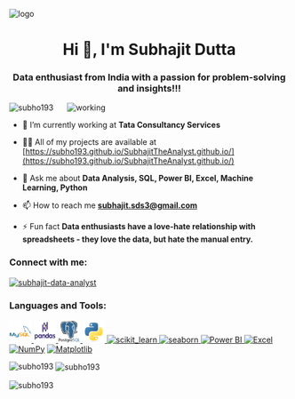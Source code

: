![logo](https://plopdo.com/wp-content/uploads/2022/05/cover-photo-of-data-analyst.jpg)
<h1 align="center">Hi 👋, I'm Subhajit Dutta</h1>
<h3 align="center">Data enthusiast from India with a passion for problem-solving and insights!!!</h3>

<img align="right" alt="working" width="400" src="https://media3.giphy.com/media/qgQUggAC3Pfv687qPC/giphy.gif">

<p align="left"> <img src="https://komarev.com/ghpvc/?username=subho193&label=Profile%20views&color=0e75b6&style=flat" alt="subho193" /> </p>

- 🔭 I’m currently working at **Tata Consultancy Services**

- 👨‍💻 All of my projects are available at [https://subho193.github.io/SubhajitTheAnalyst.github.io/](https://subho193.github.io/SubhajitTheAnalyst.github.io/)

- 💬 Ask me about **Data Analysis, SQL, Power BI, Excel, Machine Learning, Python**

- 📫 How to reach me **subhajit.sds3@gmail.com**

- ⚡ Fun fact **Data enthusiasts have a love-hate relationship with spreadsheets - they love the data, but hate the manual entry.**

<h3 align="left">Connect with me:</h3>
<p align="left">
<a href="https://linkedin.com/in/subhajit-data-analyst" target="blank"><img align="center" src="https://raw.githubusercontent.com/rahuldkjain/github-profile-readme-generator/master/src/images/icons/Social/linked-in-alt.svg" alt="subhajit-data-analyst" height="30" width="40" /></a>
</p>

<h3 align="left">Languages and Tools:</h3>
<p align="left"> 

<p align="left"> <a href="https://www.mysql.com/" target="_blank" rel="noreferrer"> <img src="https://raw.githubusercontent.com/devicons/devicon/master/icons/mysql/mysql-original-wordmark.svg" alt="mysql" width="40" height="40"/> </a> <a href="https://pandas.pydata.org/" target="_blank" rel="noreferrer"> <img src="https://github.com/subho193/subho193/blob/main/Skills%20LOGO/Pandas.PNG" alt="pandas" width="40" height="40"/> </a> <a href="https://www.postgresql.org" target="_blank" rel="noreferrer"> <img src="https://raw.githubusercontent.com/devicons/devicon/master/icons/postgresql/postgresql-original-wordmark.svg" alt="postgresql" width="40" height="40"/> </a> <a href="https://www.python.org" target="_blank" rel="noreferrer"> <img src="https://raw.githubusercontent.com/devicons/devicon/master/icons/python/python-original.svg" alt="python" width="40" height="40"/> </a> <a href="https://scikit-learn.org/" target="_blank" rel="noreferrer"> <img src="https://upload.wikimedia.org/wikipedia/commons/0/05/Scikit_learn_logo_small.svg" alt="scikit_learn" width="40" height="40"/> </a> <a href="https://seaborn.pydata.org/" target="_blank" rel="noreferrer"> <img src="https://seaborn.pydata.org/_images/logo-mark-lightbg.svg" alt="seaborn" width="40" height="40"/> </a><a href="https://powerbi.microsoft.com/" target="_blank" rel="noreferrer"><img src="https://images.saasworthy.com/microsoftpowerbidesktop_11508_logo_1667376730_vyfzp.png" alt="Power BI" width="40" height="40"> </a>
<a href="https://www.microsoft.com/en-us/microsoft-365/excel" target="_blank" rel="noreferrer"><img src="https://play-lh.googleusercontent.com/37EzETO6gZyKmCg2kBIFX1e9gkubxZrVa5fHJ6yOaa7VvEShHjKv2RdtwnZt9Sk258s" alt="Excel" width="40" height="40"></a>
<a href="https://numpy.org/" target="_blank" rel="noreferrer"><img src="https://user-images.githubusercontent.com/67586773/105040771-43887300-5a88-11eb-9f01-bee100b9ef22.png" alt="NumPy" width="40" height="40"></a> 
<a href="https://matplotlib.org/" target="_blank" rel="noreferrer"><img src="https://static.javatpoint.com/tutorial/matplotlib/images/matplotlib-tutorial.png" alt="Matplotlib" width="40" height="40"></a></p>

<p><img align="left" src="https://github-readme-stats.vercel.app/api/top-langs?username=subho193&show_icons=true&locale=en&layout=compact" alt="subho193" /></p>

<p>&nbsp;<img align="center" src="https://github-readme-stats.vercel.app/api?username=subho193&show_icons=true&locale=en" alt="subho193" /></p>

<p><img align="center" src="https://github-readme-streak-stats.herokuapp.com/?user=subho193&" alt="subho193" /></p>
